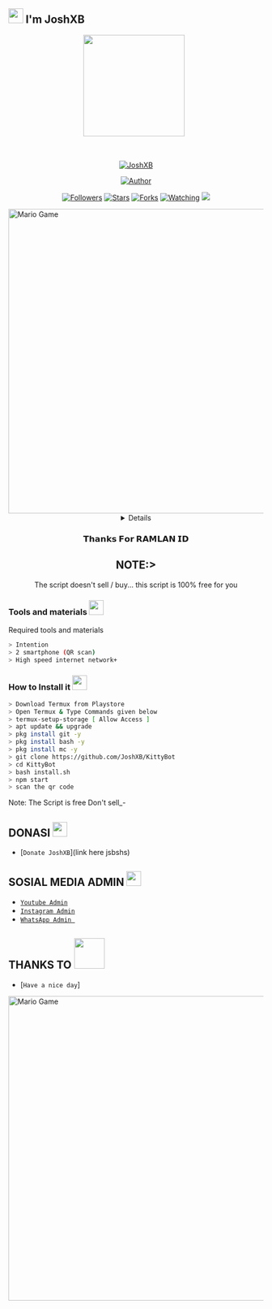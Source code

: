## <img src="https://github.com/TheDudeThatCode/TheDudeThatCode/blob/master/Assets/Hi.gif" width="29px"> I'm JoshXB
<p align="center">
<p align='center'><a href="https://instagram.com/ajoshjosephen"><img height="200" src="https://github.com/JoshXB/JoshXB/blob/main/profile.jpg?raw=true"></a>&nbsp;&nbsp;</p>
</p>
<br>



<p align="center">
<a href="#"><img title="JoshXB" src="https://img.shields.io/badge/JoshXB-green?colorA=%23ff0000&colorB=%23017e40&style=for-the-badge"></a>
</p>
<p align="center">
<a href="https://github.com/JoshXB"><img title="Author" src="https://img.shields.io/badge/AUTHOR-JoshXB-orange.svg?style=for-the-badge&logo=github"></a>
</p>
<p align="center">
<a href="https://github.com/JoshXB/KittyBot/followers"><img title="Followers" src="https://img.shields.io/github/followers/JoshXB?color=blue&style=flat-square"></a>
<a href="https://github.com/JoshXB/KittyBot/stargazers/"><img title="Stars" src="https://img.shields.io/github/stars/JoshXB/KittyBotcolor=red&style=flat-square"></a>
<a href="https://github.com/JoshXB/KittyBot/network/members"><img title="Forks" src="https://img.shields.io/github/forks/JoshXB/KittyBot?color=red&style=flat-square"></a>
<a href="https://github.com/JoshXB/KittyBot/watchers"><img title="Watching" src="https://img.shields.io/github/watchers/JoshXB/KittyBot?label=Watchers&color=blue&style=flat-square"></a>
<a href="https://hits.seeyoufarm.com"><img src="https://hits.seeyoufarm.com/api/count/incr/badge.svg?url=https%3A%2F%2Fgithub.com%2FJoshXB404%2Fbabybot&count_bg=%2379C83D&title_bg=%23555555&icon=probot.svg&icon_color=%2300FF6D&title=hits&edge_flat=false"/></a>
</p>
<img src="https://github.com/TheDudeThatCode/TheDudeThatCode/blob/master/Assets/Developer.gif" alt="Mario Game" width="600" />
<div align="center">
<details>
 
</details>

### 𝗧𝗵𝗮𝗻𝗸𝘀 𝗙𝗼𝗿 𝗥𝗔𝗠𝗟𝗔𝗡 𝗜𝗗

## NOTE:> 
The script doesn't sell / buy... this script is 100% free for you
</div>

### Tools and materials <img src="https://github.com/TheDudeThatCode/TheDudeThatCode/blob/master/Assets/Mario_Hello_Big.gif" width="29px">
Required tools and materials
```bash
> Intention
> 2 smartphone (QR scan)
> High speed internet network+
```

### How to Install it  <img src="https://github.com/TheDudeThatCode/TheDudeThatCode/blob/master/Assets/hmm.gif" width="29px">
```bash
> Download Termux from Playstore
> Open Termux & Type Commands given below
> termux-setup-storage [ Allow Access ]
> apt update && upgrade
> pkg install git -y
> pkg install bash -y
> pkg install mc -y
> git clone https://github.com/JoshXB/KittyBot
> cd KittyBot
> bash install.sh
> npm start
> scan the qr code
```


Note: The Script is free Don't sell_-

## DONASI <img src="https://github.com/TheDudeThatCode/TheDudeThatCode/blob/master/Assets/coin.gif" width="29px">
* [`Donate JoshXB`](link here jsbshs)


## SOSIAL MEDIA ADMIN <img src="https://github.com/TheDudeThatCode/TheDudeThatCode/blob/master/Assets/powerup.gif" width="29px">

* [`Youtube Admin`](https://youtube.com/c/JoshXB)
* [`Instagram Admin`](https://instagram.com/ajoshjosephen)
* [`WhatsApp Admin `](https://wa.me/919745816176)
## THANKS TO <img src="https://github.com/TheDudeThatCode/TheDudeThatCode/blob/master/Assets/Handshake.gif" width="60px">

* [`Have a nice day`]
<img src="https://github.com/TheDudeThatCode/TheDudeThatCode/blob/master/Assets/Mario_Gameplay.gif" alt="Mario Game" width="600" />

